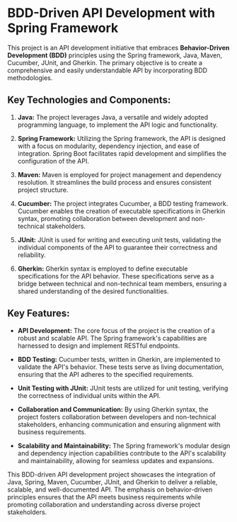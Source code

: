 # BDD-Driven API Development with Spring Framework

This project is an API development initiative that embraces **Behavior-Driven Development (BDD)** principles using the Spring framework, Java, Maven, Cucumber, JUnit, and Gherkin. The primary objective is to create a comprehensive and easily understandable API by incorporating BDD methodologies.

## Key Technologies and Components:

1. **Java:** The project leverages Java, a versatile and widely adopted programming language, to implement the API logic and functionality.

2. **Spring Framework:** Utilizing the Spring framework, the API is designed with a focus on modularity, dependency injection, and ease of integration. Spring Boot facilitates rapid development and simplifies the configuration of the API.

3. **Maven:** Maven is employed for project management and dependency resolution. It streamlines the build process and ensures consistent project structure.

4. **Cucumber:** The project integrates Cucumber, a BDD testing framework. Cucumber enables the creation of executable specifications in Gherkin syntax, promoting collaboration between development and non-technical stakeholders.

5. **JUnit:** JUnit is used for writing and executing unit tests, validating the individual components of the API to guarantee their correctness and reliability.

6. **Gherkin:** Gherkin syntax is employed to define executable specifications for the API behavior. These specifications serve as a bridge between technical and non-technical team members, ensuring a shared understanding of the desired functionalities.

## Key Features:

- **API Development:** The core focus of the project is the creation of a robust and scalable API. The Spring framework's capabilities are harnessed to design and implement RESTful endpoints.

- **BDD Testing:** Cucumber tests, written in Gherkin, are implemented to validate the API's behavior. These tests serve as living documentation, ensuring that the API adheres to the specified requirements.

- **Unit Testing with JUnit:** JUnit tests are utilized for unit testing, verifying the correctness of individual units within the API.

- **Collaboration and Communication:** By using Gherkin syntax, the project fosters collaboration between developers and non-technical stakeholders, enhancing communication and ensuring alignment with business requirements.

- **Scalability and Maintainability:** The Spring framework's modular design and dependency injection capabilities contribute to the API's scalability and maintainability, allowing for seamless updates and expansions.

This BDD-driven API development project showcases the integration of Java, Spring, Maven, Cucumber, JUnit, and Gherkin to deliver a reliable, scalable, and well-documented API. The emphasis on behavior-driven principles ensures that the API meets business requirements while promoting collaboration and understanding across diverse project stakeholders.
